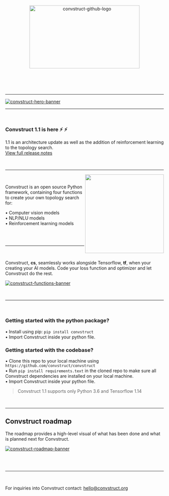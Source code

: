 <br>
<br>
<br>
<br>

<div align="center">
   <img width="350" height="200" src="https://i.ibb.co/4Zf5mvG/logo.png" alt="convstruct-github-logo" border="0">
</div>

<br>
<br>
<br>
<br>

---

[<img src="https://i.ibb.co/zmFZZDW/hero-banner.png" alt="convstruct-hero-banner" border="0">](#convstruct-roadmap)

---

<br>

### Convstruct 1.1 is here :zap: :zap:

1.1 is an architecture update as well as the addition of reinforcement learning to the topology search. </br>
[View full release notes](https://convstruct.org)

<br>

---



<img align="right" width="250" height="250" src="https://i.ibb.co/x8WJmPS/convstruct-icon.png">

<br>

Convstruct is an open source Python framework, containing four functions to create your own topology search for:

   • Computer vision models <br>
   • NLP/NLU models <br>
   • Reinforcement learning models

<br>
<br>

---

<br>

Convstruct, **cs**, seamlessly works alongside Tensorflow, **tf**, when your creating your AI models. Code your loss function and optimizer and let Convstruct do the rest.

[<img src="https://i.ibb.co/QjHf2vv/main-2.png" alt="convstruct-functions-banner" border="0">](https://github.com/convstruct/convstruct/tree/main/demos/)

<br>

---

<br>

### Getting started with the python package?

• Install using pip: `pip install convstruct` <br>
• Import Convstruct inside your python file.


### Getting started with the codebase?

• Clone this repo to your local machine using `https://github.com/convstruct/convstruct` <br>
• Run `pip install requirements.text` in the cloned repo to make sure all Convstruct dependencies are installed on your local machine. <br>
• Import Convstruct inside your python file.

> Convstruct 1.1 supports only Python 3.6 and Tensorflow 1.14

<br>


---

## Convstruct roadmap
The roadmap provides a high-level visual of what has been done and what is planned next for Convstruct.

[<img src="https://i.ibb.co/RCcntFy/main-3.png" alt="convstruct-roadmap-banner" border="0">](https://github.com/convstruct/convstruct/tree/main/convstruct/evaluator/)

<br>
<br>

---

<br>

For inquiries into Convstruct contact: [hello@convstruct.org](hello@convstruct.org)

<br>
<br>
